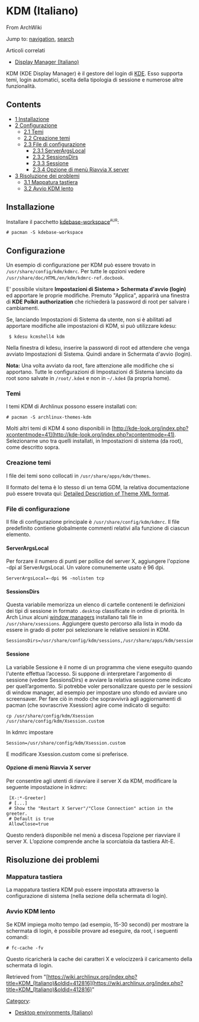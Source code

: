 # KDM (Italiano)

From ArchWiki

Jump to: [navigation](#column-one), [search](#searchInput)

Articoli correlati

*   [Display Manager (Italiano)](/index.php/Display_Manager_(Italiano) "Display Manager (Italiano)")

KDM (KDE Display Manager) è il gestore del login di [KDE](/index.php/KDE_(Italiano) "KDE (Italiano)"). Esso supporta temi, login automatici, scelta della tipologia di sessione e numerose altre funzionalità.

## Contents

*   [1 Installazione](#Installazione)
*   [2 Configurazione](#Configurazione)
    *   [2.1 Temi](#Temi)
    *   [2.2 Creazione temi](#Creazione_temi)
    *   [2.3 File di configurazione](#File_di_configurazione)
        *   [2.3.1 ServerArgsLocal](#ServerArgsLocal)
        *   [2.3.2 SessionsDirs](#SessionsDirs)
        *   [2.3.3 Sessione](#Sessione)
        *   [2.3.4 Opzione di menù Riavvia X server](#Opzione_di_men.C3.B9_Riavvia_X_server)
*   [3 Risoluzione dei problemi](#Risoluzione_dei_problemi)
    *   [3.1 Mappatura tastiera](#Mappatura_tastiera)
    *   [3.2 Avvio KDM lento](#Avvio_KDM_lento)

## Installazione

Installare il pacchetto [kdebase-workspace](https://aur.archlinux.org/packages/kdebase-workspace/)<sup><small>AUR</small></sup>:

```
# pacman -S kdebase-workspace

```

## Configurazione

Un esempio di configurazione per KDM può essere trovato in `/usr/share/config/kdm/kdmrc`. Per tutte le opzioni vedere `/usr/share/doc/HTML/en/kdm/kdmrc-ref.docbook`.

E' possibile visitare **Impostazioni di Sistema > Schermata d'avvio (login)** ed apportare le proprie modifiche. Premuto "Applica", apparirà una finestra di **KDE Polkit authorization** che richiederà la password di root per salvare i cambiamenti.

Se, lanciando Impostazioni di Sistema da utente, non si è abilitati ad apportare modifiche alle impostazioni di KDM, si può utilizzare kdesu:

```
 $ kdesu kcmshell4 kdm

```

Nella finestra di kdesu, inserire la password di root ed attendere che venga avviato Impostazioni di Sistema. Quindi andare in Schermata d'avvio (login).

**Nota:** Una volta avviato da root, fare attenzione alle modifiche che si apportano. Tutte le configurazioni di Impostazioni di Sistema lanciato da root sono salvate in `/root/.kde4` e non in `~/.kde4` (la propria home).

### Temi

I temi KDM di Archlinux possono essere installati con:

```
# pacman -S archlinux-themes-kdm

```

Molti altri temi di KDM 4 sono disponibili in [http://kde-look.org/index.php?xcontentmode=41](http://kde-look.org/index.php?xcontentmode=41). Selezionarne uno tra quelli installati, in Impostazioni di sistema (da root), come descritto sopra.

### Creazione temi

I file dei temi sono collocati in `/usr/share/apps/kdm/themes`.

Il formato del tema è lo stesso di un tema GDM, la relativa documentazione può essere trovata qui: [Detailed Description of Theme XML format](http://projects.gnome.org//gdm/docs/2.18/thememanual.html#descofthemeformat).

### File di configurazione

Il file di configurazione principale è `/usr/share/config/kdm/kdmrc`. Il file predefinito contiene globalmente commenti relativi alla funzione di ciascun elemento.

#### ServerArgsLocal

Per forzare il numero di punti per pollice del server X, aggiungere l'opzione -dpi al ServerArgsLocal. Un valore comunemente usato è 96 dpi.

```
ServerArgsLocal=-dpi 96 -nolisten tcp

```

#### SessionsDirs

Questa variabile memorizza un elenco di cartelle contenenti le definizioni dei tipi di sessione in formato `.desktop` classificate in ordine di priorità. In Arch Linux alcuni [window managers](/index.php/Window_Manager_(Italiano) "Window Manager (Italiano)") installano tali file in `/usr/share/xsessions`. Aggiungere questo percorso alla lista in modo da essere in grado di poter poi selezionare le relative sessioni in KDM.

```
SessionsDirs=/usr/share/config/kdm/sessions,/usr/share/apps/kdm/sessions,/usr/share/xsessions

```

#### Sessione

La variabile Sessione è il nome di un programma che viene eseguito quando l'utente effettua l’accesso. Si suppone di interpretare l'argomento di sessione (vedere SessionsDirs) e avviare la relativa sessione come indicato per quell’argomento. Si potrebbe voler personalizzare questo per le sessioni di window manager, ad esempio per impostare uno sfondo ed avviare uno screensaver. Per fare ciò in modo che sopravvivrà agli aggiornamenti di pacman (che sovrascrive Xsession) agire come indicato di seguito:

```
cp /usr/share/config/kdm/Xsession /usr/share/config/kdm/Xsession.custom

```

In kdmrc impostare

```
Session=/usr/share/config/kdm/Xsession.custom

```

E modificare Xsession.custom come si preferisce.

#### Opzione di menù Riavvia X server

Per consentire agli utenti di riavviare il server X da KDM, modificare la seguente impostazione in kdmrc:

```
 [X-:*-Greeter]
 # [...]
 # Show the "Restart X Server"/"Close Connection" action in the greeter.
 # Default is true
 AllowClose=true

```

Questo renderà disponibile nel menù a discesa l’opzione per riavviare il server X. L’opzione comprende anche la scorciatoia da tastiera Alt-E.

## Risoluzione dei problemi

### Mappatura tastiera

La mappatura tastiera KDM può essere impostata attraverso la configurazione di sistema (nella sezione della schermata di login).

### Avvio KDM lento

Se KDM impiega molto tempo (ad esempio, 15-30 secondi) per mostrare la schermata di login, è possibile provare ad eseguire, da root, i seguenti comandi:

```
# fc-cache -fv

```

Questo ricaricherà la cache dei caratteri X e velocizzerà il caricamento della schermata di login.

Retrieved from "[https://wiki.archlinux.org/index.php?title=KDM_(Italiano)&oldid=412816](https://wiki.archlinux.org/index.php?title=KDM_(Italiano)&oldid=412816)"

[Category](/index.php/Special:Categories "Special:Categories"):

*   [Desktop environments (Italiano)](/index.php/Category:Desktop_environments_(Italiano) "Category:Desktop environments (Italiano)")